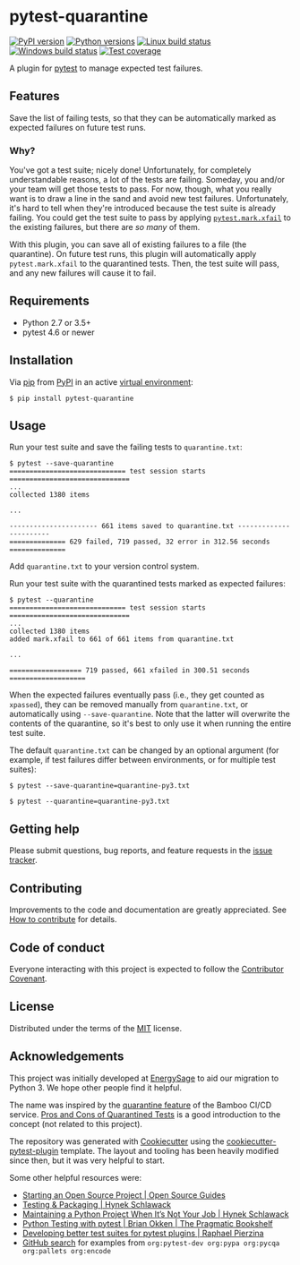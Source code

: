 # pytest-quarantine

[![PyPI version](https://img.shields.io/pypi/v/pytest-quarantine.svg)](https://pypi.org/project/pytest-quarantine)
[![Python versions](https://img.shields.io/pypi/pyversions/pytest-quarantine.svg)](https://pypi.org/project/pytest-quarantine)
[![Linux build status](https://img.shields.io/travis/com/EnergySage/pytest-quarantine?logo=travis)](https://travis-ci.com/EnergySage/pytest-quarantine)
[![Windows build status](https://img.shields.io/appveyor/ci/EnergySage/pytest-quarantine?logo=appveyor)](https://ci.appveyor.com/project/EnergySage/pytest-quarantine)
[![Test coverage](https://img.shields.io/codecov/c/github/EnergySage/pytest-quarantine?logo=codecov)](https://codecov.io/gh/EnergySage/pytest-quarantine)

A plugin for [pytest](https://github.com/pytest-dev/pytest) to manage expected test failures.

## Features

Save the list of failing tests, so that they can be automatically marked as expected failures on future test runs.

### Why?

You've got a test suite; nicely done! Unfortunately, for completely understandable reasons, a lot of the tests are failing. Someday, you and/or your team will get those tests to pass. For now, though, what you really want is to draw a line in the sand and avoid new test failures. Unfortunately, it's hard to tell when they're introduced because the test suite is already failing. You could get the test suite to pass by applying [`pytest.mark.xfail`](http://doc.pytest.org/en/latest/skipping.html#xfail) to the existing failures, but there are *so many* of them.

With this plugin, you can save all of existing failures to a file (the quarantine). On future test runs, this plugin will automatically apply `pytest.mark.xfail` to the quarantined tests. Then, the test suite will pass, and any new failures will cause it to fail.

## Requirements

- Python 2.7 or 3.5+
- pytest 4.6 or newer

## Installation

Via [pip](https://pypi.org/project/pip/) from [PyPI](https://pypi.org/project/pytest-quarantine) in an active [virtual environment](https://docs.python.org/3/tutorial/venv.html):

```
$ pip install pytest-quarantine
```

## Usage

Run your test suite and save the failing tests to `quarantine.txt`:

```
$ pytest --save-quarantine
============================= test session starts ==============================
...
collected 1380 items

...

---------------------- 661 items saved to quarantine.txt -----------------------
============== 629 failed, 719 passed, 32 error in 312.56 seconds ==============
```

Add `quarantine.txt` to your version control system.

Run your test suite with the quarantined tests marked as expected failures:

```
$ pytest --quarantine
============================= test session starts ==============================
...
collected 1380 items
added mark.xfail to 661 of 661 items from quarantine.txt

...

================== 719 passed, 661 xfailed in 300.51 seconds ===================
```

When the expected failures eventually pass (i.e., they get counted as `xpassed`), they can be removed manually from `quarantine.txt`, or automatically using `--save-quarantine`. Note that the latter will overwrite the contents of the quarantine, so it's best to only use it when running the entire test suite.

The default `quarantine.txt` can be changed by an optional argument (for example, if test failures differ between environments, or for multiple test suites):

```
$ pytest --save-quarantine=quarantine-py3.txt

$ pytest --quarantine=quarantine-py3.txt
```

## Getting help

Please submit questions, bug reports, and feature requests in the [issue tracker](https://github.com/EnergySage/pytest-quarantine/issues).

## Contributing

Improvements to the code and documentation are greatly appreciated. See [How to contribute](https://github.com/EnergySage/pytest-quarantine/blob/master/CONTRIBUTING.md) for details.

## Code of conduct

Everyone interacting with this project is expected to follow the [Contributor Covenant](https://github.com/EnergySage/pytest-quarantine/blob/master/CODE_OF_CONDUCT.md).

## License

Distributed under the terms of the [MIT](http://opensource.org/licenses/MIT) license.

## Acknowledgements

This project was initially developed at [EnergySage](https://www.energysage.com/about/who-we-are) to aid our migration to Python 3. We hope other people find it helpful.

The name was inspired by the [quarantine feature](https://confluence.atlassian.com/bamboo/quarantining-failing-tests-289276886.html) of the Bamboo CI/CD service. [Pros and Cons of Quarantined Tests](https://marklapierre.net/pros-cons-quarantined-tests/) is a good introduction to the concept (not related to this project).

The repository was generated with [Cookiecutter](https://github.com/audreyr/cookiecutter) using the [cookiecutter-pytest-plugin](https://github.com/pytest-dev/cookiecutter-pytest-plugin) template. The layout and tooling has been heavily modified since then, but it was very helpful to start.

Some other helpful resources were:

- [Starting an Open Source Project | Open Source Guides](https://opensource.guide/starting-a-project/)
- [Testing & Packaging | Hynek Schlawack](https://hynek.me/articles/testing-packaging/)
- [Maintaining a Python Project When It’s Not Your Job | Hynek Schlawack](https://hynek.me/talks/python-foss/)
- [Python Testing with pytest | Brian Okken | The Pragmatic Bookshelf](https://pragprog.com/book/bopytest/python-testing-with-pytest)
- [Developing better test suites for pytest plugins | Raphael Pierzina](https://raphael.codes/blog/test-suites-for-pytest-plugins/)
- [GitHub search](https://github.com/search) for examples from `org:pytest-dev org:pypa org:pycqa org:pallets org:encode`
